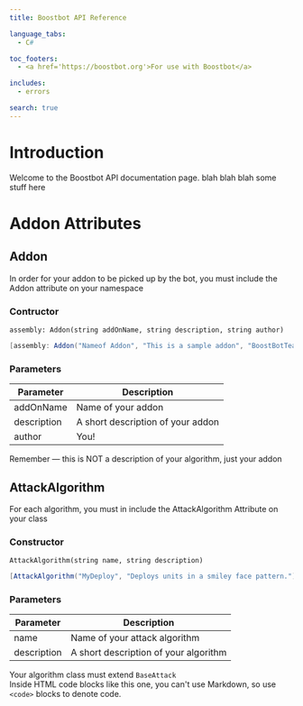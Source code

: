 ```yaml
---
title: Boostbot API Reference

language_tabs:
  - C#

toc_footers:
  - <a href='https://boostbot.org'>For use with Boostbot</a>

includes:
  - errors

search: true
---
```


# Introduction

Welcome to the Boostbot API documentation page.  blah blah blah some stuff here

# Addon Attributes

## Addon

In order for your addon to be picked up by the bot, you must include the Addon attribute on your namespace

### Contructor

`assembly: Addon(string addOnName, string description, string author)`

```c#
[assembly: Addon("Nameof Addon", "This is a sample addon", "BoostBotTeam")]
```
### Parameters
Parameter | Description
--------- | ------- 
addOnName | Name of your addon 
description | A short description of your addon
author | You!

<aside class="notice">
Remember — this is NOT a description of your algorithm, just your addon
</aside>


## AttackAlgorithm

For each algorithm, you must in include the AttackAlgorithm Attribute on your class

### Constructor

`AttackAlgorithm(string name, string description)`

```c#
[AttackAlgorithm("MyDeploy", "Deploys units in a smiley face pattern.")]
```

### Parameters

Parameter | Description
--------- | ------- 
name | Name of your attack algorithm
description | A short description of your algorithm

<aside class="notice">
Your algorithm class must extend <code>BaseAttack</code>
</aside>

<aside class="warning">Inside HTML code blocks like this one, you can't use Markdown, so use <code>&lt;code&gt;</code> blocks to denote code.</aside>


